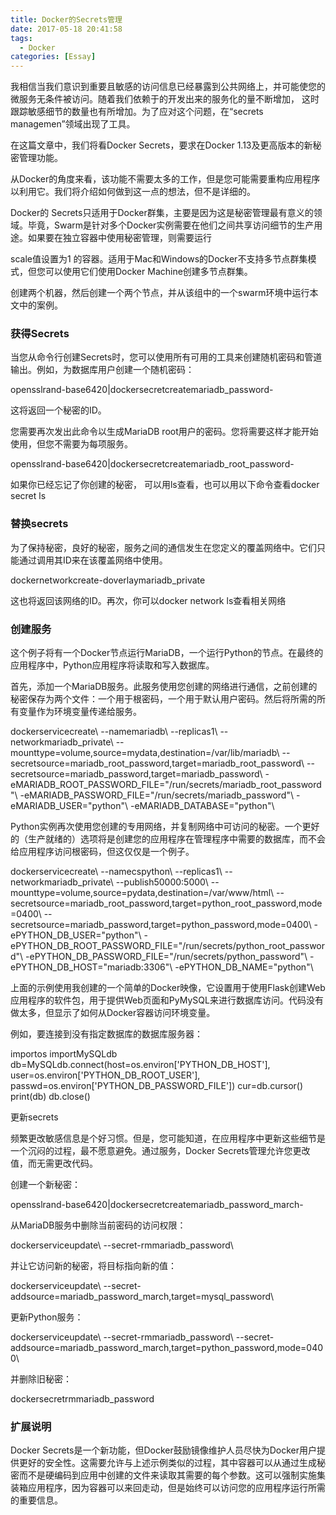 ```yaml
---
title: Docker的Secrets管理
date: 2017-05-18 20:41:58
tags: 
  - Docker
categories: [Essay]
---
```

我相信当我们意识到重要且敏感的访问信息已经暴露到公共网络上，并可能使您的微服务无条件被访问。随着我们依赖于的开发出来的服务化的量不断增加， 这时跟踪敏感细节的数量也有所增加。为了应对这个问题，在“secrets managemen”领域出现了工具。

在这篇文章中，我们将看Docker Secrets，要求在Docker 1.13及更高版本的新秘密管理功能。

从Docker的角度来看，该功能不需要太多的工作，但是您可能需要重构应用程序以利用它。我们将介绍如何做到这一点的想法，但不是详细的。

Docker的 Secrets只适用于Docker群集，主要是因为这是秘密管理最有意义的领域。毕竟，Swarm是针对多个Docker实例需要在他们之间共享访问细节的生产用途。如果要在独立容器中使用秘密管理，则需要运行

scale值设置为1 的容器。适用于Mac和Windows的Docker不支持多节点群集模式，但您可以使用它们使用Docker Machine创建多节点群集。

创建两个机器，然后创建一个两个节点，并从该组中的一个swarm环境中运行本文中的案例。

### 获得Secrets

当您从命令行创建Secrets时，您可以使用所有可用的工具来创建随机密码和管道输出。例如，为数据库用户创建一个随机密码：

opensslrand-base6420|dockersecretcreatemariadb_password-

这将返回一个秘密的ID。

您需要再次发出此命令以生成MariaDB root用户的密码。您将需要这样才能开始使用，但您不需要为每项服务。

opensslrand-base6420|dockersecretcreatemariadb_root_password-

如果你已经忘记了你创建的秘密， 可以用ls查看，也可以用以下命令查看docker secret ls

### 替换secrets

为了保持秘密，良好的秘密，服务之间的通信发生在您定义的覆盖网络中。它们只能通过调用其ID来在该覆盖网络中使用。

dockernetworkcreate-doverlaymariadb_private

这也将返回该网络的ID。再次，你可以docker network ls查看相关网络

### 创建服务

这个例子将有一个Docker节点运行MariaDB，一个运行Python的节点。在最终的应用程序中，Python应用程序将读取和写入数据库。

首先，添加一个MariaDB服务。此服务使用您创建的网络进行通信，之前创建的秘密保存为两个文件：一个用于根密码，一个用于默认用户密码。然后将所需的所有变量作为环境变量传递给服务。

dockerservicecreate\ --namemariadb\ --replicas1\ --networkmariadb_private\ --mounttype=volume,source=mydata,destination=/var/lib/mariadb\ --secretsource=mariadb_root_password,target=mariadb_root_password\ --secretsource=mariadb_password,target=mariadb_password\ -eMARIADB_ROOT_PASSWORD_FILE="/run/secrets/mariadb_root_password"\ -eMARIADB_PASSWORD_FILE="/run/secrets/mariadb_password"\ -eMARIADB_USER="python"\ -eMARIADB_DATABASE="python"\

Python实例再次使用您创建的专用网络，并复制网络中可访问的秘密。一个更好的（生产就绪的）选项将是创建您的应用程序在管理程序中需要的数据库，而不会给应用程序访问根密码，但这仅仅是一个例子。

dockerservicecreate\ --namecspython\ --replicas1\ --networkmariadb_private\ --publish50000:5000\ --mounttype=volume,source=pydata,destination=/var/www/html\ --secretsource=mariadb_root_password,target=python_root_password,mode=0400\ --secretsource=mariadb_password,target=python_password,mode=0400\ -ePYTHON_DB_USER="python"\ -ePYTHON_DB_ROOT_PASSWORD_FILE="/run/secrets/python_root_password"\ -ePYTHON_DB_PASSWORD_FILE="/run/secrets/python_password"\ -ePYTHON_DB_HOST="mariadb:3306"\ -ePYTHON_DB_NAME="python"\

上面的示例使用我创建的一个简单的Docker映像，它设置用于使用Flask创建Web应用程序的软件包，用于提供Web页面和PyMySQL来进行数据库访问。代码没有做太多，但显示了如何从Docker容器访问环境变量。

例如，要连接到没有指定数据库的数据库服务器：

importos importMySQLdb db=MySQLdb.connect(host=os.environ['PYTHON_DB_HOST'], user=os.environ['PYTHON_DB_ROOT_USER'], passwd=os.environ['PYTHON_DB_PASSWORD_FILE']) cur=db.cursor() print(db) db.close()

更新secrets

频繁更改敏感信息是个好习惯。但是，您可能知道，在应用程序中更新这些细节是一个沉闷的过程，最不愿意避免。通过服务，Docker Secrets管理允许您更改值，而无需更改代码。

创建一个新秘密：

opensslrand-base6420|dockersecretcreatemariadb_password_march-

从MariaDB服务中删除当前密码的访问权限：

dockerserviceupdate\ --secret-rmmariadb_password\

并让它访问新的秘密，将目标指向新的值：

dockerserviceupdate\ --secret-addsource=mariadb_password_march,target=mysql_password\

更新Python服务：

dockerserviceupdate\ --secret-rmmariadb_password\ --secret-addsource=mariadb_password_march,target=python_password,mode=0400\

并删除旧秘密：

dockersecretrmmariadb_password

### 扩展说明

Docker Secrets是一个新功能，但Docker鼓励镜像维护人员尽快为Docker用户提供更好的安全性。这需要允许与上述示例类似的过程，其中容器可以从通过生成秘密而不是硬编码到应用中创建的文件来读取其需要的每个参数。这可以强制实施集装箱应用程序，因为容器可以来回走动，但是始终可以访问您的应用程序运行所需的重要信息。